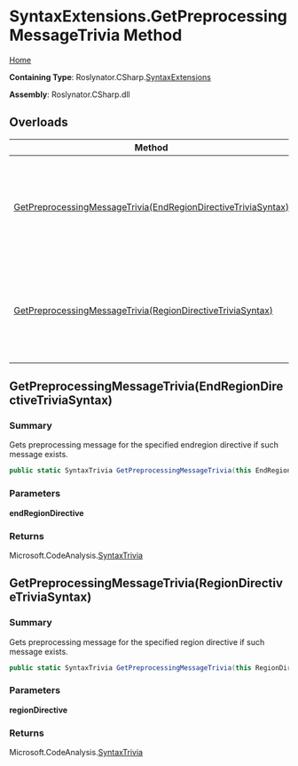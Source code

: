 <a name="_top"></a>

# SyntaxExtensions\.GetPreprocessingMessageTrivia Method

[Home](../../../../README.md#_top)

**Containing Type**: Roslynator\.CSharp\.[SyntaxExtensions](../README.md#_top)

**Assembly**: Roslynator\.CSharp\.dll

## Overloads

| Method | Summary |
| ------ | ------- |
| [GetPreprocessingMessageTrivia(EndRegionDirectiveTriviaSyntax)](#Roslynator_CSharp_SyntaxExtensions_GetPreprocessingMessageTrivia_Microsoft_CodeAnalysis_CSharp_Syntax_EndRegionDirectiveTriviaSyntax_) | Gets preprocessing message for the specified endregion directive if such message exists\. |
| [GetPreprocessingMessageTrivia(RegionDirectiveTriviaSyntax)](#Roslynator_CSharp_SyntaxExtensions_GetPreprocessingMessageTrivia_Microsoft_CodeAnalysis_CSharp_Syntax_RegionDirectiveTriviaSyntax_) | Gets preprocessing message for the specified region directive if such message exists\. |

## GetPreprocessingMessageTrivia\(EndRegionDirectiveTriviaSyntax\) <a name="Roslynator_CSharp_SyntaxExtensions_GetPreprocessingMessageTrivia_Microsoft_CodeAnalysis_CSharp_Syntax_EndRegionDirectiveTriviaSyntax_"></a>

### Summary

Gets preprocessing message for the specified endregion directive if such message exists\.

```csharp
public static SyntaxTrivia GetPreprocessingMessageTrivia(this EndRegionDirectiveTriviaSyntax endRegionDirective)
```

### Parameters

**endRegionDirective**

### Returns

Microsoft\.CodeAnalysis\.[SyntaxTrivia](https://docs.microsoft.com/en-us/dotnet/api/microsoft.codeanalysis.syntaxtrivia)

## GetPreprocessingMessageTrivia\(RegionDirectiveTriviaSyntax\) <a name="Roslynator_CSharp_SyntaxExtensions_GetPreprocessingMessageTrivia_Microsoft_CodeAnalysis_CSharp_Syntax_RegionDirectiveTriviaSyntax_"></a>

### Summary

Gets preprocessing message for the specified region directive if such message exists\.

```csharp
public static SyntaxTrivia GetPreprocessingMessageTrivia(this RegionDirectiveTriviaSyntax regionDirective)
```

### Parameters

**regionDirective**

### Returns

Microsoft\.CodeAnalysis\.[SyntaxTrivia](https://docs.microsoft.com/en-us/dotnet/api/microsoft.codeanalysis.syntaxtrivia)

